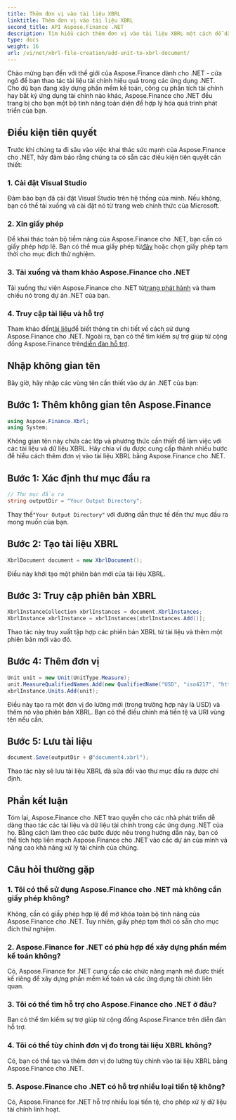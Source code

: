 ```yaml
---
title: Thêm đơn vị vào tài liệu XBRL
linktitle: Thêm đơn vị vào tài liệu XBRL
second_title: API Aspose.Finance .NET
description: Tìm hiểu cách thêm đơn vị vào tài liệu XBRL một cách dễ dàng với Aspose.Finance cho .NET. Hãy nâng cao khả năng xử lý dữ liệu tài chính của bạn ngay hôm nay!
type: docs
weight: 16
url: /vi/net/xbrl-file-creation/add-unit-to-xbrl-document/
---
```

Chào mừng bạn đến với thế giới của Aspose.Finance dành cho .NET - cửa ngõ để bạn thao tác tài liệu tài chính hiệu quả trong các ứng dụng .NET. Cho dù bạn đang xây dựng phần mềm kế toán, công cụ phân tích tài chính hay bất kỳ ứng dụng tài chính nào khác, Aspose.Finance cho .NET đều trang bị cho bạn một bộ tính năng toàn diện để hợp lý hóa quá trình phát triển của bạn.
## Điều kiện tiên quyết
Trước khi chúng ta đi sâu vào việc khai thác sức mạnh của Aspose.Finance cho .NET, hãy đảm bảo rằng chúng ta có sẵn các điều kiện tiên quyết cần thiết:
### 1. Cài đặt Visual Studio
Đảm bảo bạn đã cài đặt Visual Studio trên hệ thống của mình. Nếu không, bạn có thể tải xuống và cài đặt nó từ trang web chính thức của Microsoft.
### 2. Xin giấy phép
 Để khai thác toàn bộ tiềm năng của Aspose.Finance cho .NET, bạn cần có giấy phép hợp lệ. Bạn có thể mua giấy phép từ[đây](https://purchase.aspose.com/buy) hoặc chọn giấy phép tạm thời cho mục đích thử nghiệm.
### 3. Tải xuống và tham khảo Aspose.Finance cho .NET
 Tải xuống thư viện Aspose.Finance cho .NET từ[trang phát hành](https://releases.aspose.com/finance/net/) và tham chiếu nó trong dự án .NET của bạn.
### 4. Truy cập tài liệu và hỗ trợ
 Tham khảo đến[tài liệu](https://reference.aspose.com/finance/net/)để biết thông tin chi tiết về cách sử dụng Aspose.Finance cho .NET. Ngoài ra, bạn có thể tìm kiếm sự trợ giúp từ cộng đồng Aspose.Finance trên[diễn đàn hỗ trợ](https://forum.aspose.com/c/finance/43).
## Nhập không gian tên
Bây giờ, hãy nhập các vùng tên cần thiết vào dự án .NET của bạn:
## Bước 1: Thêm không gian tên Aspose.Finance
```csharp
using Aspose.Finance.Xbrl;
using System;
```
Không gian tên này chứa các lớp và phương thức cần thiết để làm việc với các tài liệu và dữ liệu XBRL.
Hãy chia ví dụ được cung cấp thành nhiều bước để hiểu cách thêm đơn vị vào tài liệu XBRL bằng Aspose.Finance cho .NET.
## Bước 1: Xác định thư mục đầu ra
```csharp
// Thư mục đầu ra
string outputDir = "Your Output Directory";
```
 Thay thế`"Your Output Directory"` với đường dẫn thực tế đến thư mục đầu ra mong muốn của bạn.
## Bước 2: Tạo tài liệu XBRL
```csharp
XbrlDocument document = new XbrlDocument();
```
Điều này khởi tạo một phiên bản mới của tài liệu XBRL.
## Bước 3: Truy cập phiên bản XBRL
```csharp
XbrlInstanceCollection xbrlInstances = document.XbrlInstances;
XbrlInstance xbrlInstance = xbrlInstances[xbrlInstances.Add()];
```
Thao tác này truy xuất tập hợp các phiên bản XBRL từ tài liệu và thêm một phiên bản mới vào đó.
## Bước 4: Thêm đơn vị
```csharp
Unit unit = new Unit(UnitType.Measure);
unit.MeasureQualifiedNames.Add(new QualifiedName("USD", "iso4217", "http://www.xbrl.org/2003/iso4217"));
xbrlInstance.Units.Add(unit);
```
Điều này tạo ra một đơn vị đo lường mới (trong trường hợp này là USD) và thêm nó vào phiên bản XBRL. Bạn có thể điều chỉnh mã tiền tệ và URI vùng tên nếu cần.
## Bước 5: Lưu tài liệu
```csharp
document.Save(outputDir + @"document4.xbrl");
```
Thao tác này sẽ lưu tài liệu XBRL đã sửa đổi vào thư mục đầu ra được chỉ định.
## Phần kết luận
Tóm lại, Aspose.Finance cho .NET trao quyền cho các nhà phát triển dễ dàng thao tác các tài liệu và dữ liệu tài chính trong các ứng dụng .NET của họ. Bằng cách làm theo các bước được nêu trong hướng dẫn này, bạn có thể tích hợp liền mạch Aspose.Finance cho .NET vào các dự án của mình và nâng cao khả năng xử lý tài chính của chúng.
## Câu hỏi thường gặp
### 1. Tôi có thể sử dụng Aspose.Finance cho .NET mà không cần giấy phép không?
Không, cần có giấy phép hợp lệ để mở khóa toàn bộ tính năng của Aspose.Finance cho .NET. Tuy nhiên, giấy phép tạm thời có sẵn cho mục đích thử nghiệm.
### 2. Aspose.Finance for .NET có phù hợp để xây dựng phần mềm kế toán không?
Có, Aspose.Finance for .NET cung cấp các chức năng mạnh mẽ được thiết kế riêng để xây dựng phần mềm kế toán và các ứng dụng tài chính liên quan.
### 3. Tôi có thể tìm hỗ trợ cho Aspose.Finance cho .NET ở đâu?
Bạn có thể tìm kiếm sự trợ giúp từ cộng đồng Aspose.Finance trên diễn đàn hỗ trợ.
### 4. Tôi có thể tùy chỉnh đơn vị đo trong tài liệu XBRL không?
Có, bạn có thể tạo và thêm đơn vị đo lường tùy chỉnh vào tài liệu XBRL bằng Aspose.Finance cho .NET.
### 5. Aspose.Finance cho .NET có hỗ trợ nhiều loại tiền tệ không?
Có, Aspose.Finance for .NET hỗ trợ nhiều loại tiền tệ, cho phép xử lý dữ liệu tài chính linh hoạt.